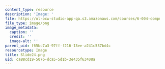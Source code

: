 ```yaml
---
content_type: resource
description: 'Image: '
file: https://ol-ocw-studio-app-qa.s3.amazonaws.com/courses/6-004-computation-structures-spring-2017/ca88cd195076dca55d1b3e435f63408a_Slide24.png
file_type: image/png
image_metadata:
  caption: ''
  credit: ''
  image-alt: ''
parent_uid: f65bc7a3-97ff-f216-13ee-a241c537bd4c
resourcetype: Image
title: Slide24.png
uid: ca88cd19-5076-dca5-5d1b-3e435f63408a
---
```

